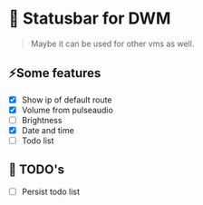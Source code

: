 # 🚀 Statusbar for DWM

> Maybe it can be used for other vms as well.

## ⚡️Some features

- [x] Show ip of default route
- [x] Volume from pulseaudio
- [ ] Brightness
- [x] Date and time
- [ ] Todo list

## 🔧 TODO's

- [ ] Persist todo list

